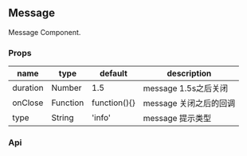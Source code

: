 ## Message

Message Component.

### Props
|name|type|default|description|
|---|---|---|---|
|duration|Number|1.5|message 1.5s之后关闭|
|onClose|Function|function(){}|message 关闭之后的回调|
|type|String|'info'|message 提示类型|
### Api